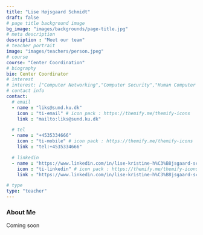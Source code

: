 ```yaml
---
title: "Lise Højsgaard Schmidt"
draft: false
# page title background image
bg_image: "images/backgrounds/page-title.jpg"
# meta description
description : "Meet our team"
# teacher portrait
image: "images/teachers/person.jpeg"
# course
course: "Center Coordination"
# biography
bio: Center Coordinator
# interest
# interest: ["Computer Networking","Computer Security","Human Computer Interfacing"]
# contact info
contact:
  # email
  - name : "liks@sund.ku.dk"
    icon : "ti-email" # icon pack : https://themify.me/themify-icons
    link : "mailto:liks@sund.ku.dk"

  # tel
  - name : "+4535334666"
    icon : "ti-mobile" # icon pack : https://themify.me/themify-icons
    link : "tel:+4535334666"

  # linkedin
  - name : "https://www.linkedin.com/in/lise-kristine-h%C3%B8jsgaard-schmidt-49861259/"
    icon : "ti-linkedin" # icon pack : https://themify.me/themify-icons
    link : "https://www.linkedin.com/in/lise-kristine-h%C3%B8jsgaard-schmidt-49861259/"

# type
type: "teacher"
---
```


### About Me

Coming soon